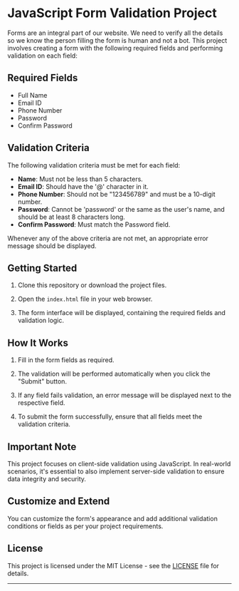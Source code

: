 # JavaScript Form Validation Project

Forms are an integral part of our website. We need to verify all the details so we know the person filling the form is human and not a bot. This project involves creating a form with the following required fields and performing validation on each field:

## Required Fields

- Full Name
- Email ID
- Phone Number
- Password
- Confirm Password

## Validation Criteria

The following validation criteria must be met for each field:

- **Name**: Must not be less than 5 characters.
- **Email ID**: Should have the '@' character in it.
- **Phone Number**: Should not be "123456789" and must be a 10-digit number.
- **Password**: Cannot be 'password' or the same as the user's name, and should be at least 8 characters long.
- **Confirm Password**: Must match the Password field.

Whenever any of the above criteria are not met, an appropriate error message should be displayed.

## Getting Started

1. Clone this repository or download the project files.

2. Open the `index.html` file in your web browser.

3. The form interface will be displayed, containing the required fields and validation logic.

## How It Works

1. Fill in the form fields as required.

2. The validation will be performed automatically when you click the "Submit" button.

3. If any field fails validation, an error message will be displayed next to the respective field.

4. To submit the form successfully, ensure that all fields meet the validation criteria.

## Important Note

This project focuses on client-side validation using JavaScript. In real-world scenarios, it's essential to also implement server-side validation to ensure data integrity and security.

## Customize and Extend

You can customize the form's appearance and add additional validation conditions or fields as per your project requirements.

## License

This project is licensed under the MIT License - see the [LICENSE](LICENSE) file for details.


---

